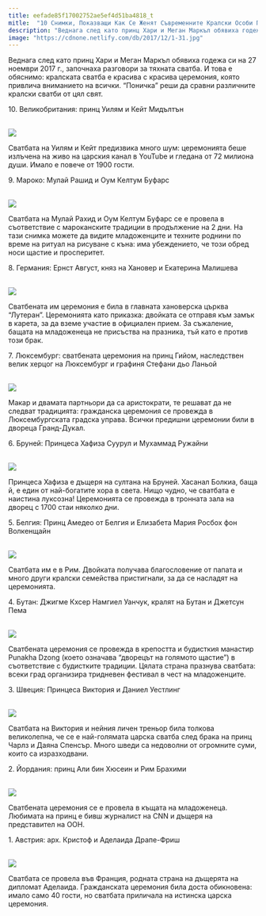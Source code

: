 ```yaml
---
title: eefade85f17002752ae5ef4d51ba4818_t
mitle:  "10 Снимки, Показващи Как Се Женят Съвременните Кралски Особи По Света!"
description: "Веднага след като принц Хари и Меган Маркъл обявиха годежа си на 27 ноември 2017 г., започнаха разговори за тяхната сватба. И това е обяснимо: кралската сватба е красива"
image: "https://cdnone.netlify.com/db/2017/12/1-31.jpg"
---
```


 <p>Веднага след като принц Хари и Меган Маркъл обявиха годежа си на 27 ноември 2017 г., започнаха разговори за тяхната сватба. И това е обяснимо: кралската сватба е красива с красива церемония, която привлича вниманието на всички. “Поничка” реши да сравни различните кралски сватби от цял ​​свят.</p>      <p>10. Великобритания: принц Уилям и Кейт Мидълтън</p> <p> <br/><img src="https://cdnone.netlify.com/db/2017/12/1-31.jpg"/><br/></p> <p>Сватбата на Уилям и Кейт предизвика много шум: церемонията беше излъчена на живо на царския канал в YouTube и гледана от 72 милиона души. Имало е повече от 1900 гости.</p>      <p>9. Мароко: Мулай Рашид и Оум Келтум Буфарс</p> <p> <br/><img src="https://cdnone.netlify.com/db/2017/12/2-31.jpg"/><br/></p> <p>Сватбата на Мулай Рахид и Оум Келтум Буфарс се е провела в съответствие с мароканските традиции в продължение на 2 дни. На тази снимка можете да видите младоженците и техните роднини по време на ритуал на рисуване с къна: има убеждението, че този обред носи щастие и просперитет.</p> <p>8. Германия: Ернст Август, княз на Хановер и Екатерина Малишева</p>      <p> <br/><img src="https://cdnone.netlify.com/db/2017/12/3-31.jpg"/><br/></p> <p>Сватбената им церемония е била в главната хановерска църква “Лутеран”. Церемонията като приказка: двойката се отправя към замък в карета, за да вземе участие в официален прием. За съжаление, бащата на младоженеца не присъства на празника, тъй като е против този брак.</p> <p>7. Люксембург: сватбената церемония на принц Гийом, наследствен велик херцог на Люксембург и графиня Стефани дьо Ланьой</p> <p> <br/><img src="https://cdnone.netlify.com/db/2017/12/4-31.jpg"/><br/></p> <p>Макар и двамата партньори да са аристократи, те решават да не следват традицията: гражданска церемония се провежда в Люксембургската градска управа. Всички предишни церемонии били в двореца Гранд-Дукал.</p> <p>6. Бруней: Принцеса Хафиза Суурул и Мухаммад Ружайни</p>      <p> <br/><img src="https://cdnone.netlify.com/db/2017/12/5-31.jpg"/><br/></p> <p>Принцеса Хафиза е дъщеря на султана на Бруней. Хасанал Болкиа, баща й, е един от най-богатите хора в света. Нищо чудно, че сватбата е наистина луксозна! Церемонията се провежда в тронната зала на дворец с 1700 стаи няколко дни.</p> <p>5. Белгия: Принц Амедео от Белгия и Елизабета Мария Росбох фон Волкенщайн</p> <p> <br/><img src="https://cdnone.netlify.com/db/2017/12/6-33.jpg"/><br/></p>      <p>Сватбата им е в Рим. Двойката получава благословение от папата и много други кралски семейства пристигнали, за да се насладят на церемонията.</p> <p>4. Бутан: Джигме Кхсер Намгиел Уанчук, кралят на Бутан и Джетсун Пема</p> <p> <br/><img src="https://cdnone.netlify.com/db/2017/12/7-30.jpg"/><br/></p> <p>Сватбената церемония се провежда в крепостта и будисткия манастир Punakha Dzong (което означава “дворецът на голямото щастие”) в съответствие с будистките традиции. Цялата страна празнува сватбата: всеки град организира тридневен фестивал в чест на младоженците.</p> <p>3. Швеция: Принцеса Виктория и Даниел Уестлинг</p> <p> <br/><img src="https://cdnone.netlify.com/db/2017/12/8-32.jpg"/><br/></p> <p>Сватбата на Виктория и нейния личен треньор била толкова великолепна, че се е най-голямата царска сватба след брака на принц Чарлз и Даяна Спенсър. Много шведи са недоволни от огромните суми, които са изразходвани.</p> <p>2. Йордания: принц Али бин Хюсеин и Рим Брахими</p> <p> <br/><img src="https://cdnone.netlify.com/db/2017/12/9-32.jpg"/><br/></p> <p>Сватбената церемония се е провела в къщата на младоженеца. Любимата на принц е бивш журналист на CNN и дъщеря на представител на ООН.</p> <p>1. Австрия: арх. Кристоф и Аделаида Драпе-Фриш</p> <p> <br/><img src="https://cdnone.netlify.com/db/2017/12/10-32.jpg"/><br/></p> <p>Сватбата се провела във Франция, родната страна на дъщерята на дипломат Аделаида. Гражданската церемония била доста обикновена: имало само 40 гости, но сватбата приличала на истинска царска церемония.</p> <p> </p>       